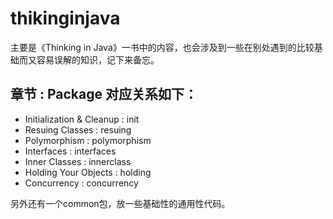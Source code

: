 # thikinginjava
主要是《Thinking in Java》一书中的内容，也会涉及到一些在别处遇到的比较基础而又容易误解的知识，记下来备忘。

## 章节 : Package 对应关系如下：
* Initialization & Cleanup : init  
* Resuing Classes : resuing  
* Polymorphism : polymorphism
* Interfaces : interfaces
* Inner Classes : innerclass
* Holding Your Objects : holding
* Concurrency : concurrency

另外还有一个common包，放一些基础性的通用性代码。
